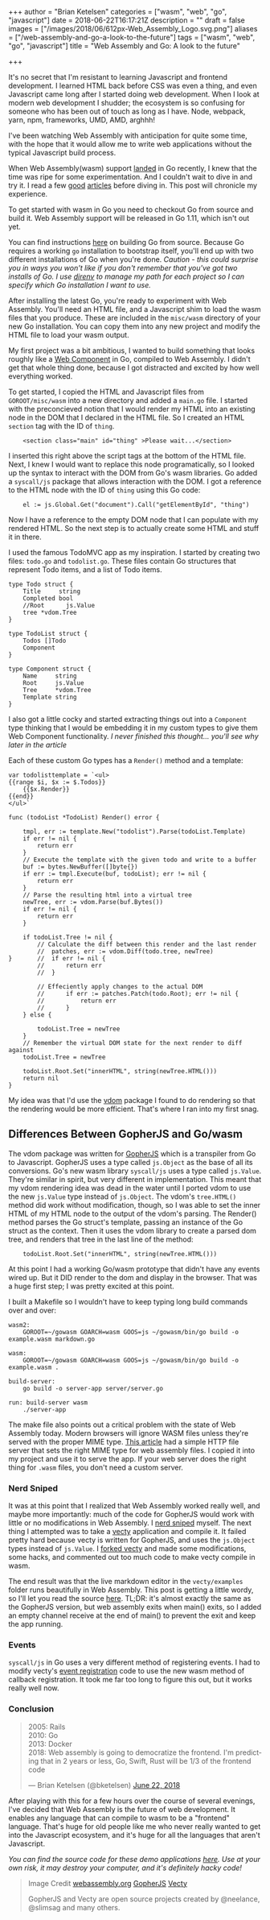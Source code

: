+++
author = "Brian Ketelsen"
categories = ["wasm", "web", "go", "javascript"]
date = 2018-06-22T16:17:21Z
description = ""
draft = false
images = ["/images/2018/06/612px-Web_Assembly_Logo.svg.png"]
aliases = ["/web-assembly-and-go-a-look-to-the-future"]
tags = ["wasm", "web", "go", "javascript"]
title = "Web Assembly and Go: A look to the future"

+++

It's no secret that I'm resistant to learning Javascript and frontend development.  I learned HTML back before CSS was even a thing, and even Javascript came long after I started doing web development.  When I look at modern web development I shudder; the ecosystem is so confusing for someone who has been out of touch as long as I have.  Node, webpack, yarn, npm, frameworks, UMD, AMD, arghhh!

<!--more-->
I've been watching Web Assembly with anticipation for quite some time, with the hope that it would allow me to write web applications without the typical Javascript build process.

When Web Assembly(wasm) support [landed](https://go-review.googlesource.com/c/go/+/102835) in Go recently, I knew that the time was ripe for some experimentation.  And I couldn't wait to dive in and try it.  I read a few [good](https://blog.owulveryck.info/2018/06/08/some-notes-about-the-upcoming-webassembly-support-in-go.html) [articles](https://docs.google.com/document/d/131vjr4DH6JFnb-blm_uRdaC0_Nv3OUwjEY5qVCxCup4/preview#heading=h.mjo1bish3xni) before diving in.  This post will chronicle my experience.

To get started with wasm in Go you need to checkout Go from source and build it.  Web Assembly support will be released in Go 1.11, which isn't out yet.

You can find instructions [here](https://golang.org/doc/install/source) on building Go from source.  Because Go requires a working `go` installation to bootstrap itself, you'll end up with two different installations of Go when you're done.  *Caution - this could surprise you in ways you won't like if you don't remember that you've got two installs of Go.  I use [direnv](http://direnv.net) to manage my path for each project so I can specify which Go installation I want to use.*

After installing the latest Go, you're ready to experiment with Web Assembly.  You'll need an HTML file, and a Javascript shim to load the wasm files that you produce.  These are included in the `misc/wasm` directory of your new Go installation.  You can copy them into any new project and modify the HTML file to load your wasm output.

My first project was a bit ambitious, I wanted to build something that looks roughly like a [Web Component](https://www.webcomponents.org/) in Go, compiled to Web Assembly.  I didn't get that whole thing done, because I got distracted and excited by how well everything worked.

To get started, I copied the HTML and Javascript files from `GOROOT/misc/wasm` into a new directory and added a `main.go` file.  I started with the preconcieved notion that I would render my HTML into an existing node in the DOM that I declared in the HTML file.  So I created an HTML `section` tag with the ID of `thing`.

```
    <section class="main" id="thing" >Please wait...</section>
```

I inserted this right above the script tags at the bottom of the HTML file.  Next, I knew I would want to replace this node programatically, so I looked up the syntax to interact with the DOM from Go's wasm libraries.  Go added a `syscall/js` package that allows interaction with the DOM.  I got a reference to the HTML node with the ID of `thing` using this Go code:

```
	el := js.Global.Get("document").Call("getElementById", "thing")
```

Now I have a reference to the empty DOM node that I can populate with my rendered HTML.  So the next step is to actually create some HTML and stuff it in there.

I used the famous TodoMVC app as my inspiration.  I started by creating two files: `todo.go` and `todolist.go`.  These files contain Go structures that represent Todo items, and a list of Todo items.

```
type Todo struct {
	Title     string
	Completed bool
	//Root      js.Value
	tree *vdom.Tree
}

type TodoList struct {
	Todos []Todo
	Component
}

type Component struct {
	Name     string
	Root     js.Value
	Tree     *vdom.Tree
	Template string
}
```

I also got a little cocky and started extracting things out into a `Component` type thinking that I would be embedding it in my custom types to give them Web Component functionality.  *I never finished this thought... you'll see why later in the article*

Each of these custom Go types has a `Render()` method and a template:

```
var todolisttemplate = `<ul>
{{range $i, $x := $.Todos}} 
	{{$x.Render}} 
{{end}}
</ul>`
```

```
func (todoList *TodoList) Render() error {

	tmpl, err := template.New("todolist").Parse(todoList.Template)
	if err != nil {
		return err
	}
	// Execute the template with the given todo and write to a buffer
	buf := bytes.NewBuffer([]byte{})
	if err := tmpl.Execute(buf, todoList); err != nil {
		return err
	}
	// Parse the resulting html into a virtual tree
	newTree, err := vdom.Parse(buf.Bytes())
	if err != nil {
		return err
	}

	if todoList.Tree != nil {
		// Calculate the diff between this render and the last render
		//	patches, err := vdom.Diff(todo.tree, newTree)
}		//	if err != nil {
		//		return err
		//	}

		// Effeciently apply changes to the actual DOM
		//		if err := patches.Patch(todo.Root); err != nil {
		//			return err
		//		}
	} else {

		todoList.Tree = newTree
	}
	// Remember the virtual DOM state for the next render to diff against
	todoList.Tree = newTree

	todoList.Root.Set("innerHTML", string(newTree.HTML()))
	return nil
}
```

My idea was that I'd use the [vdom](https://github.com/albrow/vdom) package I found to do rendering so that the rendering would be more efficient.  That's where I ran into my first snag.

## Differences Between GopherJS and Go/wasm
The vdom package was written for [GopherJS](https://gopherjs.org) which is a transpiler from Go to Javascript.  GopherJS uses a type called `js.Object` as the base of all its conversions.  Go's new wasm library `syscall/js` uses a type called `js.Value`.  They're similar in spirit, but very different in implementation.  This meant that my vdom rendering idea was dead in the water until I ported vdom to use the new `js.Value` type instead of `js.Object`.  The vdom's `tree.HTML()` method did work without modification, though, so I was able to set the inner HTML of my HTML node to the output of the vdom's parsing.  The Render() method parses the Go struct's template, passing an instance of the Go struct as the context.  Then it uses the vdom library to create a parsed dom tree, and renders that tree in the last line of the method:

```
	todoList.Root.Set("innerHTML", string(newTree.HTML()))
```

At this point I had a working Go/wasm prototype that didn't have any events wired up.  But it DID render to the dom and display in the browser.  That was a huge first step; I was pretty excited at this point.

I built a Makefile so I wouldn't have to keep typing long build commands over and over:
```
wasm2:
	GOROOT=~/gowasm GOARCH=wasm GOOS=js ~/gowasm/bin/go build -o example.wasm markdown.go

wasm:
	GOROOT=~/gowasm GOARCH=wasm GOOS=js ~/gowasm/bin/go build -o example.wasm .

build-server:
	go build -o server-app server/server.go

run: build-server wasm
	./server-app
```

The make file also points out a critical problem with the state of Web Assembly today.  Modern browsers will ignore WASM files unless they're served with the proper MIME type.  [This article](https://blog.owulveryck.info/2018/06/08/some-notes-about-the-upcoming-webassembly-support-in-go.html) had a simple HTTP file server that sets the right MIME type for web assembly files.  I copied it into my project and use it to serve the app.  If your web server does the right thing for `.wasm` files, you don't need a custom server.

### Nerd Sniped
It was at this point that I realized that Web Assembly worked really well, and maybe more importantly: much of the code for GopherJS would work with little or no modifications in Web Assembly.  I [nerd sniped](https://xkcd.com/356/) myself.  The next thing I attempted was to take a [vecty](https://github.com/gopherjs/vecty) application and compile it.  It failed pretty hard because vecty is written for GopherJS, and uses the `js.Object` types instead of `js.Value`.  I [forked vecty](https://github.com/gowasm/vecty) and made some modifications, some hacks, and commented out too much code to make vecty compile in wasm.

The end result was that the live markdown editor in the `vecty/examples` folder runs beautifully in Web Assembly.  This post is getting a little wordy, so I'll let you read the source [here](https://github.com/bketelsen/wasmplay/tree/master/markdownvecty). TL;DR: it's almost exactly the same as the GopherJS version, but web assembly exits when main() exits, so I added an empty channel receive at the end of main() to prevent the exit and keep the app running.

### Events
`syscall/js` in Go uses a very different method of registering events.  I had to modify vecty's [event registration](https://github.com/gowasm/vecty/blob/wasm-wip/dom.go#L231) code to use the new wasm method of callback registration.  It took me far too long to figure this out, but it works really well now.

### Conclusion

<blockquote class="twitter-tweet" data-lang="en"><p lang="en" dir="ltr">2005: Rails<br>2010: Go<br>2013: Docker <br>2018: Web assembly is going to democratize the frontend.  I&#39;m predicting that in 2 years or less, Go, Swift, Rust will be 1/3 of the frontend code</p>&mdash; Brian Ketelsen (@bketelsen) <a href="https://twitter.com/bketelsen/status/1009989486346948608?ref_src=twsrc%5Etfw">June 22, 2018</a></blockquote>
<script async src="https://platform.twitter.com/widgets.js" charset="utf-8"></script>

After playing with this for a few hours over the course of several evenings, I've decided that Web Assembly is the future of web development.  It enables any language that can compile to wasm to be a "frontend" language.  That's huge for old people like me who never really wanted to get into the Javascript ecosystem, and it's huge for all the languages that aren't Javascript. 

*You can find the source code for these demo applications [here](https://github.com/bketelsen/wasmplay).  Use at your own risk, it may destroy your computer, and it's definitely hacky code!* 

> Image Credit [webassembly.org](https://webassembly.org/)
> [GopherJS](https://gopherjs.org)
> [Vecty](https://github.com/gopherjs/vecty)
> 
> GopherJS and Vecty are open source projects created by @neelance, @slimsag and many others.
